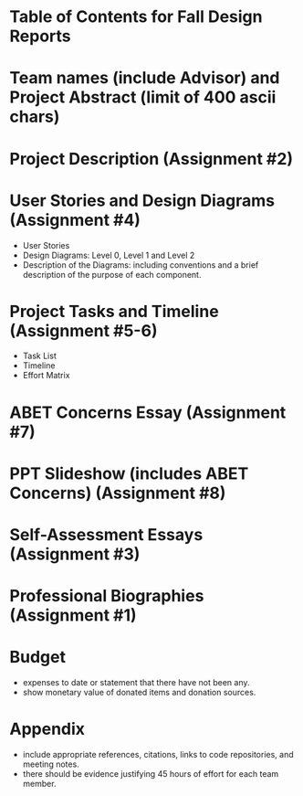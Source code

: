 # Table of Contents for Fall Design Reports

# Team names (include Advisor) and Project Abstract (limit of 400 ascii chars)

# Project Description (Assignment #2)

# User Stories and Design Diagrams (Assignment #4)
 - User Stories
 - Design Diagrams: Level 0, Level 1 and Level 2
 - Description of the Diagrams: including conventions and a brief description of the purpose of each component.

# Project Tasks and Timeline (Assignment #5-6)
 - Task List
 - Timeline
 - Effort Matrix

# ABET Concerns Essay (Assignment #7)

# PPT Slideshow (includes ABET Concerns) (Assignment #8)

# Self-Assessment Essays (Assignment #3)

# Professional Biographies  (Assignment #1)

# Budget
 - expenses to date or statement that there have not been any.
 - show monetary value of donated items and donation sources.
   
# Appendix
 - include appropriate references, citations, links to code repositories, and meeting notes.
 - there should be evidence justifying 45 hours of effort for each team member.
